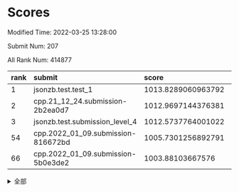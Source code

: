 # Scores

Modified Time: 2022-03-25 13:28:00

Submit Num: 207

All Rank Num: 414877

| rank |               submit               |       score        |       sigma        | pk_num |
| :--- | :--------------------------------- | :----------------- | :----------------- | :----- |
| 1    | jsonzb.test.test_1                 | 1013.8289060963792 | 0.8323758634280507 | 8018   |
| 2    | cpp.21_12_24.submission-2b2ea0d7   | 1012.9697144376381 | 0.8105491103909583 | 8017   |
| 3    | jsonzb.test.submission_level_4     | 1012.5737764001022 | 0.7955666610776001 | 8017   |
| 54   | cpp.2022_01_09.submission-816672bd | 1005.7301256892791 | 0.7158381619184051 | 8016   |
| 66   | cpp.2022_01_09.submission-5b0e3de2 | 1003.88103667576   | 0.7303113926398785 | 8022   |


<details>
<summary>全部</summary>

| rank |                 submit                 |       score        |       sigma        | pk_num |
| :--- | :------------------------------------- | :----------------- | :----------------- | :----- |
| 1    | jsonzb.test.test_1                     | 1013.8289060963792 | 0.8323758634280507 | 8018   |
| 2    | cpp.21_12_24.submission-2b2ea0d7       | 1012.9697144376381 | 0.8105491103909583 | 8017   |
| 3    | jsonzb.test.submission_level_4         | 1012.5737764001022 | 0.7955666610776001 | 8017   |
| 4    | gobigger.level_3.submission_level_3_30 | 1012.3324518806166 | 0.7702698248945424 | 8015   |
| 5    | gobigger.level_3.submission_level_3_22 | 1011.1774450437135 | 0.7697280354756766 | 8013   |
| 6    | gobigger.level_3.submission_level_3_27 | 1011.1047372367372 | 0.7641844907457043 | 8016   |
| 7    | gobigger.level_3.submission_level_3_45 | 1010.7755237757518 | 0.7699772068295251 | 8011   |
| 8    | gobigger.level_3.submission_level_3_32 | 1010.7735946503785 | 0.8014776490584915 | 8019   |
| 9    | gobigger.level_3.submission_level_3_40 | 1010.6402479606568 | 0.7601076017054614 | 8014   |
| 10   | gobigger.level_3.submission_level_3_43 | 1010.6351602633182 | 0.7781808139132286 | 8019   |
| 11   | gobigger.level_3.submission_level_3_19 | 1010.4353637765621 | 0.7609570688557145 | 8014   |
| 12   | gobigger.level_3.submission_level_3_1  | 1010.3866142932313 | 0.7836219925395205 | 8016   |
| 13   | gobigger.level_3.submission_level_3_18 | 1010.3468327579421 | 0.7773342151971557 | 8014   |
| 14   | gobigger.level_3.submission_level_3_49 | 1010.3346364734771 | 0.7543099027405711 | 8013   |
| 15   | gobigger.level_3.submission_level_3_3  | 1010.292571047135  | 0.7705980109279619 | 8013   |
| 16   | gobigger.level_3.submission_level_3_13 | 1010.2243128523584 | 0.7594230172598883 | 8017   |
| 17   | gobigger.level_3.submission_level_3_28 | 1010.1789065433908 | 0.7613171609536582 | 8022   |
| 18   | gobigger.level_3.submission_level_3_25 | 1010.1739699343166 | 0.768901515959804  | 8015   |
| 19   | gobigger.level_3.submission_level_3_23 | 1010.1229114677311 | 0.7605363752052806 | 8019   |
| 20   | gobigger.level_3.submission_level_3_11 | 1010.118390130659  | 0.7551370204766323 | 8017   |
| 21   | gobigger.level_3.submission_level_3_47 | 1010.07037699738   | 0.76080271203037   | 8022   |
| 22   | gobigger.level_3.submission_level_3_16 | 1010.0574703699078 | 0.7756317235814001 | 8017   |
| 23   | gobigger.level_3.submission_level_3_36 | 1010.0467249573796 | 0.7457432276856059 | 8017   |
| 24   | gobigger.level_3.submission_level_3_5  | 1009.9971819792615 | 0.747768912071271  | 8022   |
| 25   | gobigger.level_3.submission_level_3_39 | 1009.957866402083  | 0.7620527334709931 | 8022   |
| 26   | gobigger.level_3.submission_level_3_26 | 1009.8936266551378 | 0.7655351161456893 | 8017   |
| 27   | gobigger.level_3.submission_level_3_6  | 1009.8925842812929 | 0.7382632547051393 | 8018   |
| 28   | gobigger.level_3.submission_level_3_21 | 1009.890341488351  | 0.7477541069027028 | 8011   |
| 29   | gobigger.level_3.submission_level_3_14 | 1009.8011459110991 | 0.7466457849259681 | 8015   |
| 30   | gobigger.level_3.submission_level_3_46 | 1009.780811600752  | 0.7419393027828701 | 8019   |
| 31   | gobigger.level_3.submission_level_3_8  | 1009.7442641174168 | 0.7478339074868283 | 8019   |
| 32   | gobigger.level_3.submission_level_3_24 | 1009.740102179381  | 0.7546343387691798 | 8020   |
| 33   | gobigger.level_3.submission_level_3_48 | 1009.7179179649905 | 0.7484110730217407 | 8017   |
| 34   | gobigger.level_3.submission_level_3_2  | 1009.7013477220747 | 0.7524945875832113 | 8015   |
| 35   | gobigger.level_3.submission_level_3_10 | 1009.6982599682907 | 0.7435508051846846 | 8016   |
| 36   | gobigger.level_3.submission_level_3_35 | 1009.6370633901254 | 0.7450318696640853 | 8020   |
| 37   | gobigger.level_3.submission_level_3_33 | 1009.477809298005  | 0.768800637644921  | 8023   |
| 38   | gobigger.level_3.submission_level_3_41 | 1009.3829520809865 | 0.7462852528348485 | 8019   |
| 39   | gobigger.level_3.submission_level_3_34 | 1009.3769779114369 | 0.7351087490759757 | 8018   |
| 40   | gobigger.level_3.submission_level_3_7  | 1009.316735911929  | 0.7564812297428029 | 8019   |
| 41   | gobigger.level_3.submission_level_3_44 | 1009.2798714391582 | 0.7361792141008192 | 8024   |
| 42   | gobigger.level_3.submission_level_3_15 | 1009.2468218172868 | 0.7518192509826672 | 8016   |
| 43   | gobigger.level_3.submission_level_3_12 | 1009.2291484518454 | 0.7488200873994353 | 8020   |
| 44   | gobigger.level_3.submission_level_3_42 | 1009.1898089855888 | 0.748055504055211  | 8020   |
| 45   | gobigger.level_3.submission_level_3_37 | 1008.9810506698161 | 0.7625559378585622 | 8021   |
| 46   | gobigger.level_3.submission_level_3_4  | 1008.9425248758279 | 0.7489984982011372 | 8018   |
| 47   | gobigger.level_3.submission_level_3_9  | 1008.920227898831  | 0.7449553894496986 | 8018   |
| 48   | gobigger.level_3.submission_level_3_31 | 1008.9131807381649 | 0.7579895834021307 | 8020   |
| 49   | gobigger.level_3.submission_level_3_29 | 1008.9063470237293 | 0.7525571063509623 | 8012   |
| 50   | gobigger.level_3.submission_level_3_17 | 1008.7635838090566 | 0.726193408626972  | 8013   |
| 51   | gobigger.level_3.submission_level_3_20 | 1008.6641166135685 | 0.731515794170586  | 8018   |
| 52   | gobigger.level_3.submission_level_3_0  | 1008.2835611271189 | 0.7372874760927184 | 8023   |
| 53   | gobigger.level_3.submission_level_3_38 | 1008.1285452711528 | 0.7277349973661457 | 8018   |
| 54   | cpp.2022_01_09.submission-816672bd     | 1005.7301256892791 | 0.7158381619184051 | 8016   |
| 55   | gobigger.level_1.submission_level_1_15 | 1004.8013456233575 | 0.7255874861412571 | 8021   |
| 56   | gobigger.level_1.submission_level_1_24 | 1004.5554849375844 | 0.7304229460082036 | 8015   |
| 57   | gobigger.level_1.submission_level_1_6  | 1004.4997173758424 | 0.7176886393971903 | 8017   |
| 58   | gobigger.level_1.submission_level_1_2  | 1004.4228463809541 | 0.7046472280770796 | 8017   |
| 59   | gobigger.level_1.submission_level_1_13 | 1004.2612856768702 | 0.7048676026557217 | 8014   |
| 60   | gobigger.level_1.submission_level_1_12 | 1004.1715845648722 | 0.7182100789866274 | 8017   |
| 61   | gobigger.level_1.submission_level_1_17 | 1003.9872178929589 | 0.7299143195506375 | 8018   |
| 62   | gobigger.level_1.submission_level_1_7  | 1003.9752660056438 | 0.7210119961491614 | 8016   |
| 63   | gobigger.level_1.submission_level_1_11 | 1003.9244184540431 | 0.7130098104335837 | 8018   |
| 64   | gobigger.level_1.submission_level_1_19 | 1003.9008909248781 | 0.7107734217259549 | 8012   |
| 65   | gobigger.level_1.submission_level_1_34 | 1003.8879048947176 | 0.7085182005333595 | 8012   |
| 66   | cpp.2022_01_09.submission-5b0e3de2     | 1003.88103667576   | 0.7303113926398785 | 8022   |
| 67   | gobigger.level_1.submission_level_1_46 | 1003.8401415389843 | 0.72774806685179   | 8020   |
| 68   | gobigger.level_1.submission_level_1_38 | 1003.6781616986372 | 0.7135442615430192 | 8016   |
| 69   | gobigger.level_1.submission_level_1_16 | 1003.6774645654298 | 0.7130154677331635 | 8018   |
| 70   | gobigger.level_1.submission_level_1_21 | 1003.6629167354247 | 0.7021626012895182 | 8013   |
| 71   | gobigger.level_1.submission_level_1_10 | 1003.6417921600798 | 0.7164263719811937 | 8013   |
| 72   | gobigger.level_1.submission_level_1_31 | 1003.5679357639865 | 0.7181532734510145 | 8014   |
| 73   | gobigger.level_1.submission_level_1_23 | 1003.5514927270291 | 0.7136696628832854 | 8014   |
| 74   | gobigger.level_1.submission_level_1_9  | 1003.542789499497  | 0.7038862842470385 | 8014   |
| 75   | gobigger.level_1.submission_level_1_45 | 1003.5237900833708 | 0.7073426354825598 | 8016   |
| 76   | gobigger.level_1.submission_level_1_47 | 1003.4849905019244 | 0.7158928225426605 | 8022   |
| 77   | gobigger.level_1.submission_level_1_0  | 1003.4641027683351 | 0.7079391994783811 | 8018   |
| 78   | gobigger.level_1.submission_level_1_35 | 1003.3961103142902 | 0.7120960276717233 | 8016   |
| 79   | gobigger.level_1.submission_level_1_36 | 1003.3566929816365 | 0.7253135686111221 | 8023   |
| 80   | gobigger.level_1.submission_level_1_37 | 1003.3425821511119 | 0.7048859909927906 | 8011   |
| 81   | gobigger.level_1.submission_level_1_42 | 1003.3289956191347 | 0.729166393943695  | 8022   |
| 82   | gobigger.level_1.submission_level_1_27 | 1003.3271707105977 | 0.7050604168971392 | 8018   |
| 83   | gobigger.level_1.submission_level_1_14 | 1003.3238196140372 | 0.7194322780262282 | 8016   |
| 84   | gobigger.level_1.submission_level_1_28 | 1003.3098741774351 | 0.7155725440208469 | 8017   |
| 85   | gobigger.level_1.submission_level_1_49 | 1003.3063397898486 | 0.7251069161298741 | 8017   |
| 86   | gobigger.level_1.submission_level_1_40 | 1003.049034149341  | 0.7163937824692002 | 8021   |
| 87   | gobigger.level_1.submission_level_1_44 | 1003.0096455985691 | 0.708889469010348  | 8019   |
| 88   | gobigger.level_1.submission_level_1_25 | 1002.9980350417012 | 0.7170117549001488 | 8016   |
| 89   | gobigger.level_1.submission_level_1_43 | 1002.9934229340734 | 0.7210831577013209 | 8016   |
| 90   | gobigger.level_1.submission_level_1_5  | 1002.9627539486554 | 0.7057935124035742 | 8020   |
| 91   | gobigger.level_1.submission_level_1_4  | 1002.8691996380102 | 0.7084553592322009 | 8015   |
| 92   | gobigger.level_1.submission_level_1_39 | 1002.8507196934503 | 0.7161382906930127 | 8020   |
| 93   | gobigger.level_1.submission_level_1_29 | 1002.8498995902578 | 0.7049007301881564 | 8021   |
| 94   | gobigger.level_1.submission_level_1_41 | 1002.8398793765939 | 0.7226902568942933 | 8016   |
| 95   | gobigger.level_1.submission_level_1_20 | 1002.8315429573555 | 0.7198335880080153 | 8018   |
| 96   | gobigger.level_1.submission_level_1_30 | 1002.8193355709598 | 0.7192586663691136 | 8018   |
| 97   | gobigger.level_1.submission_level_1_8  | 1002.8116641090633 | 0.7152051200904428 | 8022   |
| 98   | gobigger.level_1.submission_level_1_26 | 1002.7342485385235 | 0.7171774858602171 | 8022   |
| 99   | gobigger.level_1.submission_level_1_3  | 1002.7040621999619 | 0.7109097491148769 | 8022   |
| 100  | gobigger.level_1.submission_level_1_32 | 1002.5297638979414 | 0.7157157317233864 | 8020   |
| 101  | gobigger.level_1.submission_level_1_18 | 1002.4996808365992 | 0.7113212474504755 | 8011   |
| 102  | gobigger.level_1.submission_level_1_48 | 1002.4777512380418 | 0.7223366860950774 | 8017   |
| 103  | gobigger.level_1.submission_level_1_22 | 1002.4775641578167 | 0.7172825000271086 | 8016   |
| 104  | gobigger.level_1.submission_level_1_1  | 1002.417824098827  | 0.7166433984949057 | 8020   |
| 105  | gobigger.level_1.submission_level_1_33 | 1001.8897866537567 | 0.7182259512772385 | 8016   |
| 106  | gobigger.random.submission_random_24   | 997.8711607242287  | 0.7148838773963008 | 8016   |
| 107  | gobigger.random.submission_random_41   | 997.4474054577264  | 0.7024992364191484 | 8011   |
| 108  | gobigger.random.submission_random_35   | 997.242578122781   | 0.7084408000937148 | 8016   |
| 109  | gobigger.random.submission_random_31   | 997.2096091422977  | 0.7174751824314353 | 8018   |
| 110  | gobigger.random.submission_random_14   | 997.1215241598591  | 0.7117089813424249 | 8016   |
| 111  | gobigger.random.submission_random_43   | 996.7694100137697  | 0.7078076917425088 | 8018   |
| 112  | gobigger.random.submission_random_29   | 996.5708230546406  | 0.7121774526297004 | 8016   |
| 113  | gobigger.random.submission_random_27   | 996.566276143238   | 0.7082841423583872 | 8020   |
| 114  | gobigger.random.submission_random_15   | 996.5384276609138  | 0.704643943883476  | 8012   |
| 115  | gobigger.random.submission_random_47   | 996.5006374045992  | 0.7172629637442375 | 8014   |
| 116  | gobigger.random.submission_random_18   | 996.4675377682744  | 0.6978692914471746 | 8018   |
| 117  | gobigger.random.submission_random_2    | 996.4360739782002  | 0.7174158754770836 | 8018   |
| 118  | gobigger.random.submission_random_39   | 996.3066682330435  | 0.7273318072775944 | 8018   |
| 119  | gobigger.random.submission_random_4    | 996.2813820890261  | 0.7078637303407728 | 8020   |
| 120  | gobigger.random.submission_random_25   | 996.2711747262452  | 0.7129299883912357 | 8020   |
| 121  | gobigger.random.submission_random_20   | 996.2134269599529  | 0.717991166466906  | 8019   |
| 122  | gobigger.random.submission_random_30   | 996.0204001210097  | 0.7109403321526373 | 8014   |
| 123  | gobigger.random.submission_random_5    | 995.9724399932678  | 0.700042236459282  | 8017   |
| 124  | gobigger.random.submission_random_16   | 995.9207020365892  | 0.7140612550170105 | 8022   |
| 125  | gobigger.random.submission_random_45   | 995.9172002201825  | 0.705755006886297  | 8017   |
| 126  | gobigger.random.submission_random_49   | 995.8748803566983  | 0.709771671708287  | 8013   |
| 127  | gobigger.random.submission_random_38   | 995.8715965699607  | 0.7167521356696225 | 8015   |
| 128  | gobigger.random.submission_random_17   | 995.8538047743872  | 0.7109336972323369 | 8017   |
| 129  | gobigger.random.submission_random_42   | 995.8468433439299  | 0.7102661608521839 | 8013   |
| 130  | gobigger.random.submission_random_13   | 995.8354702969752  | 0.7141056753055685 | 8015   |
| 131  | gobigger.random.submission_random_22   | 995.8094515635975  | 0.706407000249099  | 8019   |
| 132  | gobigger.random.submission_random_21   | 995.7878105690577  | 0.715125153254843  | 8015   |
| 133  | gobigger.random.submission_random_46   | 995.7434376601673  | 0.7122159248960483 | 8019   |
| 134  | gobigger.random.submission_random_28   | 995.7018083496289  | 0.7089532556236827 | 8013   |
| 135  | gobigger.random.submission_random_10   | 995.6867267052769  | 0.7177443211803759 | 8011   |
| 136  | gobigger.random.submission_random_48   | 995.6562817928374  | 0.70075288452554   | 8014   |
| 137  | gobigger.random.submission_random_26   | 995.6506427358116  | 0.7107599163554551 | 8018   |
| 138  | gobigger.random.submission_random_3    | 995.6286681507913  | 0.7151113595175553 | 8016   |
| 139  | gobigger.random.submission_random_8    | 995.62716448282    | 0.7237775194635172 | 8015   |
| 140  | gobigger.random.submission_random_23   | 995.6086282085342  | 0.7250012617945586 | 8016   |
| 141  | gobigger.random.submission_random_33   | 995.5981273378135  | 0.7162958198857673 | 8014   |
| 142  | gobigger.random.submission_random_12   | 995.566942982681   | 0.7203415091561852 | 8012   |
| 143  | gobigger.random.submission_random_40   | 995.4861900933249  | 0.6997485441810807 | 8023   |
| 144  | gobigger.random.submission_random_7    | 995.4428726985878  | 0.7257803044315005 | 8021   |
| 145  | gobigger.random.submission_random_32   | 995.4047897453507  | 0.7340693564541687 | 8015   |
| 146  | gobigger.random.submission_random_1    | 995.4040525927804  | 0.7131521498895266 | 8015   |
| 147  | gobigger.random.submission_random_11   | 995.3718865100174  | 0.7164040785111797 | 8017   |
| 148  | gobigger.random.submission_random_19   | 995.2091287189046  | 0.7147901087738022 | 8016   |
| 149  | gobigger.random.submission_random_37   | 995.1378321155534  | 0.6968289218452729 | 8011   |
| 150  | gobigger.random.submission_random_44   | 995.1129420027213  | 0.7238446936905164 | 8016   |
| 151  | gobigger.random.submission_random_9    | 994.7209955004396  | 0.7093484109943148 | 8018   |
| 152  | gobigger.level_2.submission_level_2_4  | 994.7091972140063  | 0.7227556800271727 | 8021   |
| 153  | gobigger.level_2.submission_level_2_32 | 994.6927225211092  | 0.7220235244333285 | 8015   |
| 154  | gobigger.random.submission_random_0    | 994.6262837141028  | 0.7312558093717199 | 8014   |
| 155  | gobigger.random.submission_random_6    | 994.5784605831865  | 0.7276990330421956 | 8016   |
| 156  | gobigger.random.submission_random_36   | 994.5392213846076  | 0.7258495277706835 | 8017   |
| 157  | gobigger.random.submission_random_34   | 994.1170025610376  | 0.7133692379641842 | 8018   |
| 158  | gobigger.level_2.submission_level_2_6  | 993.9864616384675  | 0.7359974070732618 | 8021   |
| 159  | gobigger.level_2.submission_level_2_48 | 993.9119663964858  | 0.7358828085610971 | 8019   |
| 160  | gobigger.level_2.submission_level_2_46 | 993.8687226369306  | 0.7369058337976598 | 8019   |
| 161  | gobigger.level_2.submission_level_2_21 | 993.8413888949021  | 0.7350687261317953 | 8016   |
| 162  | gobigger.level_2.submission_level_2_10 | 993.4432321814486  | 0.736859853659496  | 8020   |
| 163  | gobigger.level_2.submission_level_2_20 | 993.2873367720429  | 0.7317418706009401 | 8012   |
| 164  | gobigger.level_2.submission_level_2_2  | 993.2337355789809  | 0.7478555415791204 | 8009   |
| 165  | gobigger.level_2.submission_level_2_42 | 993.1847624229915  | 0.7421002684067652 | 8016   |
| 166  | gobigger.level_2.submission_level_2_3  | 993.1591927084594  | 0.7335473632604899 | 8013   |
| 167  | gobigger.level_2.submission_level_2_38 | 992.9346804596598  | 0.750412868146123  | 8017   |
| 168  | gobigger.level_2.submission_level_2_36 | 992.811606658464   | 0.750342555138534  | 8011   |
| 169  | gobigger.level_2.submission_level_2_26 | 992.7351224125266  | 0.7217300846450909 | 8018   |
| 170  | gobigger.level_2.submission_level_2_15 | 992.7076135748937  | 0.7401787438071457 | 8015   |
| 171  | gobigger.level_2.submission_level_2_8  | 992.6652316114277  | 0.7598303601168387 | 8019   |
| 172  | gobigger.level_2.submission_level_2_39 | 992.6603731124694  | 0.7405004350011634 | 8014   |
| 173  | gobigger.level_2.submission_level_2_22 | 992.6564555412524  | 0.7328563960423973 | 8019   |
| 174  | gobigger.level_2.submission_level_2_37 | 992.5050604743626  | 0.7360535112022509 | 8012   |
| 175  | gobigger.level_2.submission_level_2_47 | 992.408211981752   | 0.7486296795281694 | 8014   |
| 176  | gobigger.level_2.submission_level_2_5  | 992.38430168527    | 0.7346362801861628 | 8018   |
| 177  | gobigger.level_2.submission_level_2_0  | 992.3366613027     | 0.7526133427207097 | 8014   |
| 178  | gobigger.level_2.submission_level_2_18 | 992.319147340323   | 0.7545290421313297 | 8015   |
| 179  | gobigger.level_2.submission_level_2_28 | 992.312197061258   | 0.7333420029871712 | 8015   |
| 180  | gobigger.level_2.submission_level_2_45 | 992.234461499736   | 0.7322900863447687 | 8015   |
| 181  | gobigger.level_2.submission_level_2_13 | 992.2282355178236  | 0.7430822068215993 | 8013   |
| 182  | gobigger.level_2.submission_level_2_29 | 992.1268056700078  | 0.7686342415139024 | 8019   |
| 183  | gobigger.level_2.submission_level_2_19 | 992.1240124670809  | 0.7391458658892224 | 8016   |
| 184  | gobigger.level_2.submission_level_2_16 | 992.1162839131197  | 0.7362884728071932 | 8017   |
| 185  | gobigger.level_2.submission_level_2_1  | 992.0919349704898  | 0.7509626522606317 | 8013   |
| 186  | gobigger.level_2.submission_level_2_11 | 992.0737957799494  | 0.7415674808634044 | 8013   |
| 187  | gobigger.level_2.submission_level_2_23 | 992.0607799852834  | 0.7437101697111007 | 8016   |
| 188  | gobigger.level_2.submission_level_2_41 | 992.0259376804562  | 0.7410288952636829 | 8015   |
| 189  | gobigger.level_2.submission_level_2_27 | 991.9888772496616  | 0.7553516054754847 | 8015   |
| 190  | gobigger.level_2.submission_level_2_14 | 991.9255191612331  | 0.7688123761900129 | 8018   |
| 191  | gobigger.level_2.submission_level_2_31 | 991.9139204122548  | 0.7592873876519027 | 8018   |
| 192  | gobigger.level_2.submission_level_2_40 | 991.8905437502925  | 0.7564102803298645 | 8017   |
| 193  | gobigger.level_2.submission_level_2_49 | 991.8691478730346  | 0.7497862554117106 | 8018   |
| 194  | gobigger.level_2.submission_level_2_24 | 991.7478846640925  | 0.7469287904199606 | 8021   |
| 195  | gobigger.level_2.submission_level_2_34 | 991.611911762073   | 0.7405701818978555 | 8013   |
| 196  | gobigger.level_2.submission_level_2_7  | 991.592885368687   | 0.7732506988281614 | 8017   |
| 197  | gobigger.level_2.submission_level_2_17 | 991.3814293781152  | 0.7694244084568745 | 8025   |
| 198  | gobigger.level_2.submission_level_2_9  | 991.3316097832251  | 0.7436854706849292 | 8022   |
| 199  | gobigger.level_2.submission_level_2_44 | 991.3057733533996  | 0.7663683139024813 | 8019   |
| 200  | gobigger.level_2.submission_level_2_12 | 991.2801674412289  | 0.7538462208830853 | 8025   |
| 201  | gobigger.level_2.submission_level_2_35 | 991.27336410225    | 0.7476928497514398 | 8022   |
| 202  | gobigger.level_2.submission_level_2_33 | 991.1221319037337  | 0.762126100562058  | 8015   |
| 203  | gobigger.level_2.submission_level_2_43 | 990.9436501675776  | 0.7647635034637993 | 8015   |
| 204  | gobigger.level_2.submission_level_2_30 | 990.849400233358   | 0.7512897362158094 | 8018   |
| 205  | gobigger.level_2.submission_level_2_25 | 989.6143665952792  | 0.7611011443157296 | 8021   |
| 206  | gobigger.none.submission_none_0        | 978.5718540776313  | 1.2089448664160825 | 8019   |
| 207  | gobigger.none.submission_none_1        | 976.304393430951   | 1.4559450399663982 | 8017   |

</details>